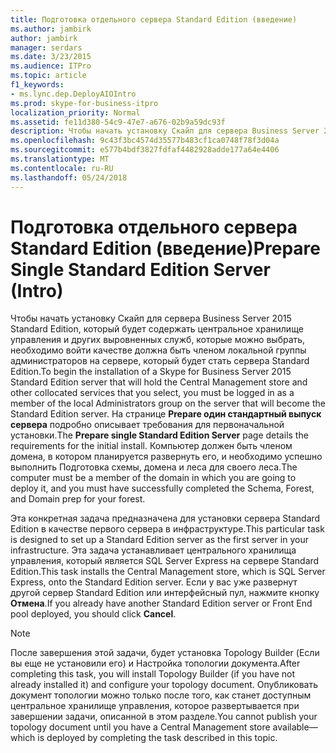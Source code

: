 ```yaml
---
title: Подготовка отдельного сервера Standard Edition (введение)
ms.author: jambirk
author: jambirk
manager: serdars
ms.date: 3/23/2015
ms.audience: ITPro
ms.topic: article
f1_keywords:
- ms.lync.dep.DeployAIOIntro
ms.prod: skype-for-business-itpro
localization_priority: Normal
ms.assetid: fe11d380-54c9-47e7-a676-02b9a59dc93f
description: Чтобы начать установку Скайп для сервера Business Server 2015 Standard Edition, который будет содержать центральное хранилище управления и других выровненных служб, которые можно выбрать, необходимо войти качестве должна быть членом локальной группы администраторов на сервере, который будет стать сервера Standard Edition. Странице Prepare один стандартный выпуск сервера подробно описываются требования к начальной установки. Компьютер должен быть членом домена, в котором планируется развернуть его, и необходимо успешно выполнить Подготовка схемы, домена и леса для своего леса.
ms.openlocfilehash: 9c43f3bc4574d35577b483cf1ca0748f78f3d04a
ms.sourcegitcommit: e577b4bdf3827fdfaf4482928adde177a64e4406
ms.translationtype: MT
ms.contentlocale: ru-RU
ms.lasthandoff: 05/24/2018
---
```

# <a name="prepare-single-standard-edition-server-intro"></a><span data-ttu-id="5133c-105">Подготовка отдельного сервера Standard Edition (введение)</span><span class="sxs-lookup"><span data-stu-id="5133c-105">Prepare Single Standard Edition Server (Intro)</span></span>
 
<span data-ttu-id="5133c-106">Чтобы начать установку Скайп для сервера Business Server 2015 Standard Edition, который будет содержать центральное хранилище управления и других выровненных служб, которые можно выбрать, необходимо войти качестве должна быть членом локальной группы администраторов на сервере, который будет стать сервера Standard Edition.</span><span class="sxs-lookup"><span data-stu-id="5133c-106">To begin the installation of a Skype for Business Server 2015 Standard Edition server that will hold the Central Management store and other collocated services that you select, you must be logged in as a member of the local Administrators group on the server that will become the Standard Edition server.</span></span> <span data-ttu-id="5133c-107">На странице **Prepare один стандартный выпуск сервера** подробно описывает требования для первоначальной установки.</span><span class="sxs-lookup"><span data-stu-id="5133c-107">The **Prepare single Standard Edition Server** page details the requirements for the initial install.</span></span> <span data-ttu-id="5133c-108">Компьютер должен быть членом домена, в котором планируется развернуть его, и необходимо успешно выполнить Подготовка схемы, домена и леса для своего леса.</span><span class="sxs-lookup"><span data-stu-id="5133c-108">The computer must be a member of the domain in which you are going to deploy it, and you must have successfully completed the Schema, Forest, and Domain prep for your forest.</span></span>
  
<span data-ttu-id="5133c-109">Эта конкретная задача предназначена для установки сервера Standard Edition в качестве первого сервера в инфраструктуре.</span><span class="sxs-lookup"><span data-stu-id="5133c-109">This particular task is designed to set up a Standard Edition server as the first server in your infrastructure.</span></span> <span data-ttu-id="5133c-110">Эта задача устанавливает центрального хранилища управления, который является SQL Server Express на сервере Standard Edition.</span><span class="sxs-lookup"><span data-stu-id="5133c-110">This task installs the Central Management store, which is SQL Server Express, onto the Standard Edition server.</span></span> <span data-ttu-id="5133c-111">Если у вас уже развернут другой сервер Standard Edition или интерфейсный пул, нажмите кнопку **Отмена**.</span><span class="sxs-lookup"><span data-stu-id="5133c-111">If you already have another Standard Edition server or Front End pool deployed, you should click **Cancel**.</span></span>
  
> [!NOTE]
> <span data-ttu-id="5133c-112">После завершения этой задачи, будет установка Topology Builder (Если вы еще не установили его) и Настройка топологии документа.</span><span class="sxs-lookup"><span data-stu-id="5133c-112">After completing this task, you will install Topology Builder (if you have not already installed it) and configure your topology document.</span></span> <span data-ttu-id="5133c-113">Опубликовать документ топологии можно только после того, как станет доступным центральное хранилище управления, которое развертывается при завершении задачи, описанной в этом разделе.</span><span class="sxs-lookup"><span data-stu-id="5133c-113">You cannot publish your topology document until you have a Central Management store available—which is deployed by completing the task described in this topic.</span></span> 
  

